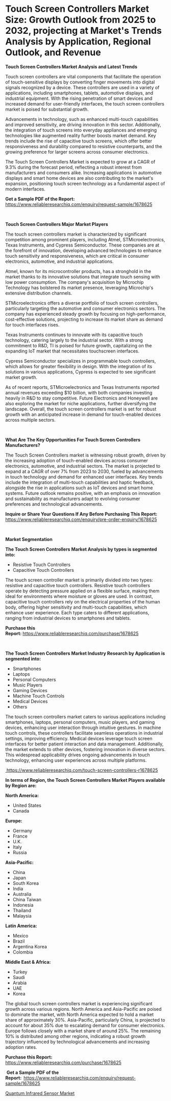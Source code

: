 <p><h1>Touch Screen Controllers Market Size: Growth Outlook from 2025 to 2032, projecting at Market's Trends Analysis by Application, Regional Outlook, and Revenue</h1></p><p><strong>Touch Screen Controllers Market Analysis and Latest Trends</strong></p>
<p><p>Touch screen controllers are vital components that facilitate the operation of touch-sensitive displays by converting finger movements into digital signals recognized by a device. These controllers are used in a variety of applications, including smartphones, tablets, automotive displays, and industrial equipment. With the rising penetration of smart devices and increased demand for user-friendly interfaces, the touch screen controllers market is poised for substantial growth. </p><p>Advancements in technology, such as enhanced multi-touch capabilities and improved sensitivity, are driving innovation in this sector. Additionally, the integration of touch screens into everyday appliances and emerging technologies like augmented reality further boosts market demand. Key trends include the rise of capacitive touch screens, which offer better responsiveness and durability compared to resistive counterparts, and the growing preference for larger screens across consumer electronics.</p><p>The Touch Screen Controllers Market is expected to grow at a CAGR of 9.3% during the forecast period, reflecting a robust interest from manufacturers and consumers alike. Increasing applications in automotive displays and smart home devices are also contributing to the market's expansion, positioning touch screen technology as a fundamental aspect of modern interfaces.</p></p>
<p><strong>Get a Sample PDF of the Report:&nbsp;</strong> <a href="https://www.reliableresearchiq.com/enquiry/request-sample/1678625?utm_campaign=2173&utm_medium=2&utm_source=Github&utm_content=ia&utm_term=10022025&utm_id=touch-screen-controllers">https://www.reliableresearchiq.com/enquiry/request-sample/1678625</a></p>
<p>&nbsp;</p>
<p><strong>Touch Screen Controllers Major Market Players</strong></p>
<p><p>The touch screen controllers market is characterized by significant competition among prominent players, including Atmel, STMicroelectronics, Texas Instruments, and Cypress Semiconductor. These companies are at the forefront of innovation, developing advanced technologies to enhance touch sensitivity and responsiveness, which are critical in consumer electronics, automotive, and industrial applications.</p><p>Atmel, known for its microcontroller products, has a stronghold in the market thanks to its innovative solutions that integrate touch sensing with low power consumption. The company's acquisition by Microchip Technology has bolstered its market presence, leveraging Microchip's extensive distribution channels.</p><p>STMicroelectronics offers a diverse portfolio of touch screen controllers, particularly targeting the automotive and consumer electronics sectors. The company has experienced steady growth by focusing on high-performance, cost-effective solutions, projecting to increase its market share as demand for touch interfaces rises.</p><p>Texas Instruments continues to innovate with its capacitive touch technology, catering largely to the industrial sector. With a strong commitment to R&D, TI is poised for future growth, capitalizing on the expanding IoT market that necessitates touchscreen interfaces.</p><p>Cypress Semiconductor specializes in programmable touch controllers, which allows for greater flexibility in design. With the integration of its solutions in various applications, Cypress is expected to see significant market growth.</p><p>As of recent reports, STMicroelectronics and Texas Instruments reported annual revenues exceeding $10 billion, with both companies investing heavily in R&D to stay competitive. Future Electronics and Honeywell are also exploring the market for niche applications, further diversifying the landscape. Overall, the touch screen controllers market is set for robust growth with an anticipated increase in demand for touch-enabled devices across multiple sectors.</p></p>
<p>&nbsp;</p>
<p><strong>What Are The Key Opportunities For Touch Screen Controllers Manufacturers?</strong></p>
<p><p>The Touch Screen Controllers market is witnessing robust growth, driven by the increasing adoption of touch-enabled devices across consumer electronics, automotive, and industrial sectors. The market is projected to expand at a CAGR of over 7% from 2023 to 2030, fueled by advancements in touch technology and demand for enhanced user interfaces. Key trends include the integration of multi-touch capabilities and haptic feedback, alongside the rise in applications such as IoT devices and smart home systems. Future outlook remains positive, with an emphasis on innovation and sustainability as manufacturers adapt to evolving consumer preferences and technological advancements.</p></p>
<p><strong>Inquire or Share Your Questions If Any Before Purchasing This Report:</strong> <a href="https://www.reliableresearchiq.com/enquiry/pre-order-enquiry/1678625?utm_campaign=2173&utm_medium=2&utm_source=Github&utm_content=ia&utm_term=10022025&utm_id=touch-screen-controllers">https://www.reliableresearchiq.com/enquiry/pre-order-enquiry/1678625</a></p>
<p>&nbsp;</p>
<p><strong>Market Segmentation</strong></p>
<p><strong>The Touch Screen Controllers Market Analysis by types is segmented into:</strong></p>
<p><ul><li>Resistive Touch Controllers</li><li>Capacitive Touch Controllers</li></ul></p>
<p><p>The touch screen controller market is primarily divided into two types: resistive and capacitive touch controllers. Resistive touch controllers operate by detecting pressure applied on a flexible surface, making them ideal for environments where moisture or gloves are used. In contrast, capacitive touch controllers rely on the electrical properties of the human body, offering higher sensitivity and multi-touch capabilities, which enhance user experience. Each type caters to different applications, ranging from industrial devices to smartphones and tablets.</p></p>
<p><strong>Purchase this Report:&nbsp;</strong><a href="https://www.reliableresearchiq.com/purchase/1678625?utm_campaign=2173&utm_medium=2&utm_source=Github&utm_content=ia&utm_term=10022025&utm_id=touch-screen-controllers">https://www.reliableresearchiq.com/purchase/1678625</a></p>
<p>&nbsp;</p>
<p><strong>The Touch Screen Controllers Market Industry Research by Application is segmented into:</strong></p>
<p><ul><li>Smartphones</li><li>Laptops</li><li>Personal Computers</li><li>Music Players</li><li>Gaming Devices</li><li>Machine Touch Controls</li><li>Medical Devices</li><li>Others</li></ul></p>
<p><p>The touch screen controllers market caters to various applications including smartphones, laptops, personal computers, music players, and gaming devices, enhancing user interaction through intuitive gestures. In machine touch controls, these controllers facilitate seamless operations in industrial settings, improving efficiency. Medical devices leverage touch screen interfaces for better patient interaction and data management. Additionally, the market extends to other devices, fostering innovation in diverse sectors. This widespread applicability drives ongoing advancements in touch technology, enhancing user experiences across multiple platforms.</p></p>
<p><a href="https://www.reliableresearchiq.com/touch-screen-controllers-r1678625?utm_campaign=2173&utm_medium=2&utm_source=Github&utm_content=ia&utm_term=10022025&utm_id=touch-screen-controllers">&nbsp;https://www.reliableresearchiq.com/touch-screen-controllers-r1678625</a></p>
<p><strong>In terms of Region, the Touch Screen Controllers Market Players available by Region are:</strong></p>
<p>
    <p> <strong> North America: </strong>
        <ul>
            <li>United States</li>
            <li>Canada</li>
        </ul>
        </p> 
    <p> <strong> Europe: </strong>
        <ul>
            <li>Germany</li>
            <li>France</li>
            <li>U.K.</li>
            <li>Italy</li>
            <li>Russia</li>
        </ul>
        </p> 
    <p> <strong> Asia-Pacific: </strong>
        <ul>
            <li>China</li>
            <li>Japan</li>
            <li>South Korea</li>
            <li>India</li>
            <li>Australia</li>
            <li>China Taiwan</li>
            <li>Indonesia</li>
            <li>Thailand</li>
            <li>Malaysia</li>
        </ul>
        </p> 
    <p> <strong> Latin America: </strong>
        <ul>
            <li>Mexico</li>
            <li>Brazil</li>
            <li>Argentina Korea</li>
            <li>Colombia</li>
        </ul>
        </p> 
    <p> <strong> Middle East & Africa: </strong>
        <ul>
            <li>Turkey</li>
            <li>Saudi</li>
            <li>Arabia</li>
            <li>UAE</li>
            <li>Korea</li>
        </ul>
    </p>
    </p>
<p><p>The global touch screen controllers market is experiencing significant growth across various regions. North America and Asia-Pacific are poised to dominate the market, with North America expected to hold a market share of approximately 30%. Asia-Pacific, particularly China, is projected to account for about 35% due to escalating demand for consumer electronics. Europe follows closely with a market share of around 25%. The remaining 10% is distributed among other regions, indicating a robust growth trajectory influenced by technological advancements and increasing adoption rates.</p></p>
<p><strong>Purchase this Report: </strong><a href="https://www.reliableresearchiq.com/purchase/1678625?utm_campaign=2173&utm_medium=2&utm_source=Github&utm_content=ia&utm_term=10022025&utm_id=touch-screen-controllers">https://www.reliableresearchiq.com/purchase/1678625</a></p>
<p>&nbsp;<strong>Get a Sample PDF of the Report:&nbsp;&nbsp;</strong><a href="https://www.reliableresearchiq.com/enquiry/request-sample/1678625?utm_campaign=2173&utm_medium=2&utm_source=Github&utm_content=ia&utm_term=10022025&utm_id=touch-screen-controllers">https://www.reliableresearchiq.com/enquiry/request-sample/1678625</a></p>
<p><strong></strong></p>
<p><p><a href="https://github.com/seanmcma708/Market-Research-Report-List-1/blob/main/quantum-infrared-sensor-market.md?utm_campaign=2173&utm_medium=2&utm_source=Github&utm_content=ia&utm_term=10022025&utm_id=touch-screen-controllers">Quantum Infrared Sensor Market</a></p></p>